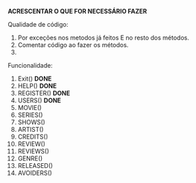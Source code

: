 **ACRESCENTAR O QUE FOR NECESSÁRIO FAZER**

Qualidade de código:
1. Por exceções nos metodos já feitos E no resto dos métodos.
2. Comentar código ao fazer os métodos.
3. 

Funcionalidade:
1. Exit() **DONE**
2. HELP() **DONE**
3. REGISTER() **DONE**
4. USERS() **DONE**
5. MOVIE() 
6. SERIES()
7. SHOWS()
8. ARTIST()
9. CREDITS()
10. REVIEW()
11. REVIEWS()
12. GENRE()
13. RELEASED()
14. AVOIDERS()
